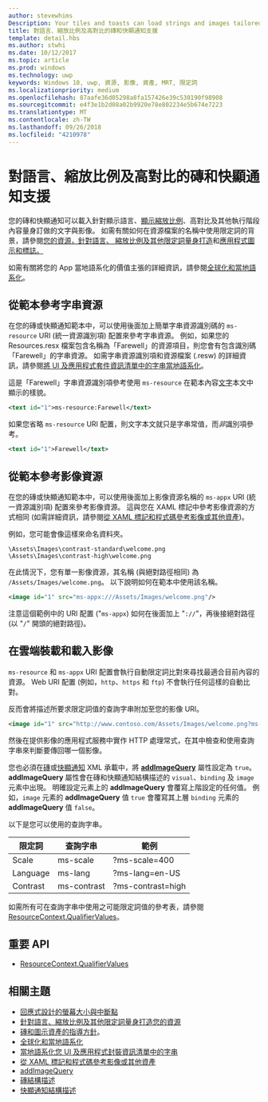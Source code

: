 ```yaml
---
author: stevewhims
Description: Your tiles and toasts can load strings and images tailored for display language, display scale factor, high contrast, and other runtime contexts.
title: 對語言、縮放比例及高對比的磚和快顯通知支援
template: detail.hbs
ms.author: stwhi
ms.date: 10/12/2017
ms.topic: article
ms.prod: windows
ms.technology: uwp
keywords: Windows 10, uwp, 資源, 影像, 資產, MRT, 限定詞
ms.localizationpriority: medium
ms.openlocfilehash: 87aafe36d05298a8fa157426e39c530190f98908
ms.sourcegitcommit: e4f3e1b2d08a02b9920e78e802234e5b674e7223
ms.translationtype: MT
ms.contentlocale: zh-TW
ms.lasthandoff: 09/26/2018
ms.locfileid: "4210978"
---
```

# <a name="tile-and-toast-notification-support-for-language-scale-and-high-contrast"></a>對語言、縮放比例及高對比的磚和快顯通知支援

您的磚和快顯通知可以載入針對顯示語言、[顯示縮放比例](../../layout/screen-sizes-and-breakpoints-for-responsive-design.md)、高對比及其他執行階段內容量身訂做的文字與影像。 如需有關如何在資源檔案的名稱中使用限定詞的背景，請參閱[您的資源，針對語言、 縮放比例及其他限定詞量身打造](../../../app-resources/tailor-resources-lang-scale-contrast.md)和[應用程式圖示和標誌。](/windows/uwp/design/style/app-icons-and-logos)

如需有關將您的 App 當地語系化的價值主張的詳細資訊，請參閱[全球化和當地語系化](../../globalizing/globalizing-portal.md)。

## <a name="refer-to-a-string-resource-from-a-template"></a>從範本參考字串資源

在您的磚或快顯通知範本中，可以使用後面加上簡單字串資源識別碼的 `ms-resource` URI (統一資源識別項) 配置來參考字串資源。 例如，如果您的 Resources.resx 檔案包含名稱為「Farewell」的資源項目，則您會有包含識別碼「Farewell」的字串資源。 如需字串資源識別項和資源檔案 (.resw) 的詳細資訊，請參閱[將 UI 及應用程式套件資訊清單中的字串當地語系化](../../../app-resources/localize-strings-ui-manifest.md)。

這是「Farewell」字串資源識別項參考使用 `ms-resource` 在範本內容[文字](/uwp/schemas/tiles/tilesschema/element-text?branch=live)本文中顯示的樣貌。

```xml
<text id="1">ms-resource:Farewell</text>
```

如果您省略 `ms-resource` URI 配置，則文字本文就只是字串常值，而*非*識別項參考。

```xml
<text id="1">Farewell</text>
```

## <a name="refer-to-an-image-resource-from-a-template"></a>從範本參考影像資源

在您的磚或快顯通知範本中，可以使用後面加上影像資源名稱的 `ms-appx` URI (統一資源識別項) 配置來參考影像資源。 這與您在 XAML 標記中參考影像資源的方式相同 (如需詳細資訊，請參閱[從 XAML 標記和程式碼參考影像或其他資產](../../../app-resources/images-tailored-for-scale-theme-contrast.md#reference-an-image-or-other-asset-from-xaml-markup-and-code))。

例如，您可能會像這樣來命名資料夾。

```
\Assets\Images\contrast-standard\welcome.png
\Assets\Images\contrast-high\welcome.png
```

在此情況下，您有單一影像資源，其名稱 (與絕對路徑相同) 為 `/Assets/Images/welcome.png`。 以下說明如何在範本中使用該名稱。

```xml
<image id="1" src="ms-appx:///Assets/Images/welcome.png"/>
```

注意這個範例中的 URI 配置 ("`ms-appx`) 如何在後面加上 "`://`"，再後接絕對路徑 (以 "`/`" 開頭的絕對路徑)。

## <a name="hosting-and-loading-images-in-the-cloud"></a>在雲端裝載和載入影像

`ms-resource` 和 `ms-appx` URI 配置會執行自動限定詞比對來尋找最適合目前內容的資源。 Web URI 配置 (例如，`http`、`https` 和 `ftp`) 不會執行任何這樣的自動比對。

反而會將描述所要求限定詞值的查詢字串附加至您的影像 URI。

```xml
<image id="1" src="http://www.contoso.com/Assets/Images/welcome.png?ms-lang=en-US"/>
```

然後在提供影像的應用程式服務中實作 HTTP 處理常式，在其中檢查和使用查詢字串來判斷要傳回哪一個影像。

您也必須在[磚](/uwp/schemas/tiles/tilesschema/schema-root?branch=live)或[快顯通知](/uwp/schemas/tiles/toastschema/schema-root?branch=live) XML 承載中，將 [**addImageQuery**](/uwp/schemas/tiles/tilesschema/element-visual?branch=live) 屬性設定為 `true`。 **addImageQuery** 屬性會在磚和快顯通知結構描述的 `visual`、`binding` 及 `image` 元素中出現。 明確設定元素上的 **addImageQuery** 會覆寫上階設定的任何值。 例如，`image` 元素的 **addImageQuery** 值 `true` 會覆寫其上層 `binding` 元素的 **addImageQuery** 值 `false`。

以下是您可以使用的查詢字串。

| 限定詞 | 查詢字串 | 範例 |
| --------- | ------------ | ------- |
| Scale | ms-scale | ?ms-scale=400 |
| Language | ms-lang | ?ms-lang=en-US |
| Contrast | ms-contrast | ?ms-contrast=high |

如需所有可在查詢字串中使用之可能限定詞值的參考表，請參閱 [ResourceContext.QualifierValues](/uwp/api/windows.applicationmodel.resources.core.resourcecontext.QualifierValues)。

## <a name="important-apis"></a>重要 API

* [ResourceContext.QualifierValues](/uwp/api/windows.applicationmodel.resources.core.resourcecontext.QualifierValues)

## <a name="related-topics"></a>相關主題

* [回應式設計的螢幕大小與中斷點](../../layout/screen-sizes-and-breakpoints-for-responsive-design.md)
* [針對語言、縮放比例及其他限定詞量身打造您的資源](../../../app-resources/tailor-resources-lang-scale-contrast.md)
* [磚和圖示資產的指導方針](app-assets.md)。
* [全球化和當地語系化](../../globalizing/globalizing-portal.md)
* [當地語系化您 UI 及應用程式封裝資訊清單中的字串](../../../app-resources/localize-strings-ui-manifest.md)
* [從 XAML 標記和程式碼參考影像或其他資產](../../../app-resources/images-tailored-for-scale-theme-contrast.md)
* [addImageQuery](/uwp/schemas/tiles/tilesschema/element-visual?branch=live)
* [磚結構描述](/uwp/schemas/tiles/tilesschema/schema-root?branch=live)
* [快顯通知結構描述](/uwp/schemas/tiles/toastschema/schema-root?branch=live)
